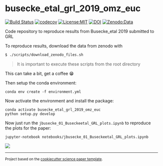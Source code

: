 busecke_etal_grl_2019_omz_euc
==============================
[![Build Status](https://travis-ci.com/jbusecke/busecke_etal_grl_2019_omz_euc.svg?branch=master)](https://travis-ci.com/jbusecke/busecke_etal_grl_2019_omz_euc)
[![codecov](https://codecov.io/gh/jbusecke/busecke_etal_grl_2019_omz_euc/branch/master/graph/badge.svg)](https://codecov.io/gh/jbusecke/busecke_etal_grl_2019_omz_euc)
[![License:MIT](https://img.shields.io/badge/License-MIT-lightgray.svg?style=flt-square)](https://opensource.org/licenses/MIT)
[![DOI](https://zenodo.org/badge/182862122.svg)](https://zenodo.org/badge/latestdoi/182862122)
[![Zenodo:Data](https://img.shields.io/badge/Zenodo:Data-10.5281/zenodo.2648855-blue.svg)](https://zenodo.org/record/2648855)

Code repository to reproduce results from Busecke_etal 2019 submitted to GRL

To reproduce results, download the data from zenodo with

```bash
$ ./scripts/download_zenodo_files.sh
```
> It is important to execute these scripts from the root directory

This can take a bit, get a coffee :grin:

Then setup the conda environment:
```
conda env create -f environment.yml
```

Now activate the environment and install the package:
```
conda activate busecke_etal_grl_2019_omz_euc
python setup.py develop
```
Now just run the `jbusecke_01_Buseckeetal_GRL_plots.ipynb` to reproduce the plots for the paper:
```
jupyter-notebook notebooks/jbusecke_01_Buseckeetal_GRL_plots.ipynb
```
![](https://media.giphy.com/media/xUPJPjsFBsDE59hV4Y/giphy.gif)

--------

<p><small>Project based on the <a target="_blank" href="https://github.com/jbusecke/cookiecutter-science-paper">cookiecutter science paper template</a>.</small></p>
